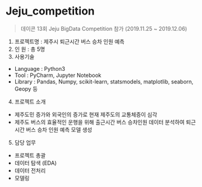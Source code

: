 # Jeju_competition
> 데이콘 13회 Jeju BigData Competition 참가 (2019.11.25 ~ 2019.12.06)          
 1. 프로젝트명   : 제주시 퇴근시간 버스 승차 인원 예측       
 2. 인      원  : 총 5명        
 3. 사용기술          
 - Language : Python3
 - Tool : PyCharm, Jupyter Notebook
 - Library : Pandas, Numpy, scikit-learn, statsmodels, matplotlib, seaborn, Geopy 등          
 4. 프로젝트 소개          
 - 제주도민 증가와 외국인의 증가로 현재 제주도의 교통체증이 심각
 - 제주도 버스의 효율적인 운행을 위해 출근시간 버스 승차인원 데이터 분석하여 퇴근 시간 버스 승차 인원 예측 모델 생성                  
 5. 담당 업무          
 - 프로젝트 총괄
 - 데이터 탐색 (EDA)
 - 데이터 전처리
 - 모델링

